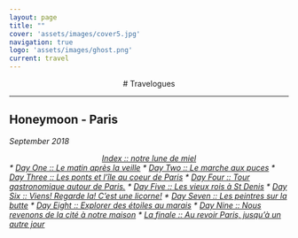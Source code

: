 ```yaml
---
layout: page
title: ""
cover: 'assets/images/cover5.jpg'
navigation: true
logo: 'assets/images/ghost.png'
current: travel
---
```


<div style="text-align:center" markdown="1">
# Travelogues
</div>

---

## Honeymoon - Paris 
_September 2018_

<div style="text-align:center" markdown="1">
<em><a href="/travel/paris-honeymoon">Index :: notre lune de miel</a>
</div>
* <a href="/travel/paris-honeymoon#day1">Day One :: Le matin après la veille</a>
* <a href="/travel/paris-honeymoon#day2">Day Two :: Le marche aux puces</a>
* <a href="/travel/paris-honeymoon#day3">Day Three :: Les ponts et l’île au coeur de Paris</a>
* <a href="/travel/paris-honeymoon#day4">Day Four :: Tour gastronomique autour de Paris.</a>
* <a href="/travel/paris-honeymoon#day5">Day Five :: Les vieux rois à St Denis</a>
* <a href="/travel/paris-honeymoon#day6">Day Six :: Viens! Regarde la! C’est une licorne!</a>
* <a href="/travel/paris-honeymoon#day7">Day Seven :: Les peintres sur la butte</a>
* <a href="/travel/paris-honeymoon#day8">Day Eight :: Explorer des étoiles au marais</a>
* <a href="/travel/paris-honeymoon#day9">Day Nine :: Nous revenons de la cité à notre maison</a>
* <a href="/travel/paris-honeymoon#finale">La finale :: Au revoir Paris, jusqu’à un autre jour</a>

